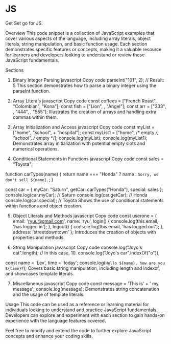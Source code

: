 # JS
Get Set go for JS.


Overview
This code snippet is a collection of JavaScript examples that cover various aspects of the language, including array literals, object literals, string manipulation, and basic function usage. Each section demonstrates specific features or concepts, making it a valuable resource for learners and developers looking to understand or review these JavaScript fundamentals.

Sections
1. Binary Integer Parsing
javascript
Copy code
parseInt("101", 2); // Result: 5
This section demonstrates how to parse a binary integer using the parseInt function.

2. Array Literals
javascript
Copy code
const coffees = ["French Roast", "Colombian", "Kona"];
const fish = ["Lion", , "Angel"];
const arr = ["333", , "444", , "555"];
Illustrates the creation of arrays and handling extra commas within them.

3. Array Initialization and Access
javascript
Copy code
const myList = ["home", "school", + "hospital"];
const myList1 = ["home", /* empty */, "school", /* empty */];
console.log(myList);
console.log(myList1);
Demonstrates array initialization with potential empty slots and numerical operations.

4. Conditional Statements in Functions
javascript
Copy code
const sales = "Toyota";

function carTypes(name) {
  return name === "Honda" ? name : `Sorry, we don't sell ${name}.`;
}

const car = { myCar: "Saturn", getCar: carTypes("Honda"), special: sales };
console.log(car.myCar); // Saturn
console.log(car.getCar); // Honda
console.log(car.special); // Toyota
Shows the use of conditional statements within functions and object creation.

5. Object Literals and Methods
javascript
Copy code
const userone = {
    email: 'ryuu@gmail.com',
    name: 'ryu',
    login() {
        console.log(this.email, 'has logged in');
    },
    logout() {
        console.log(this.email, 'has logged out');
    },
    address: 'streetdowntown'
};
Introduces the creation of objects with properties and methods.

6. String Manipulation
javascript
Copy code
console.log("Joyo's cat".length); // In this case, 10.
console.log("Joyo's car".indexOf("o"));

const name = 'Lev', time = 'today';
console.log(`Hello ${name}, how are you ${time}?`);
Covers basic string manipulation, including length and indexof, and showcases template literals.

7. Miscellaneous
javascript
Copy code
const message =
    'This is' +
    ' my message';
console.log(message);
Demonstrates string concatenation and the usage of template literals.

Usage
This code can be used as a reference or learning material for individuals looking to understand and practice JavaScript fundamentals. Developers can explore and experiment with each section to gain hands-on experience with the language features covered.

Feel free to modify and extend the code to further explore JavaScript concepts and enhance your coding skills.

